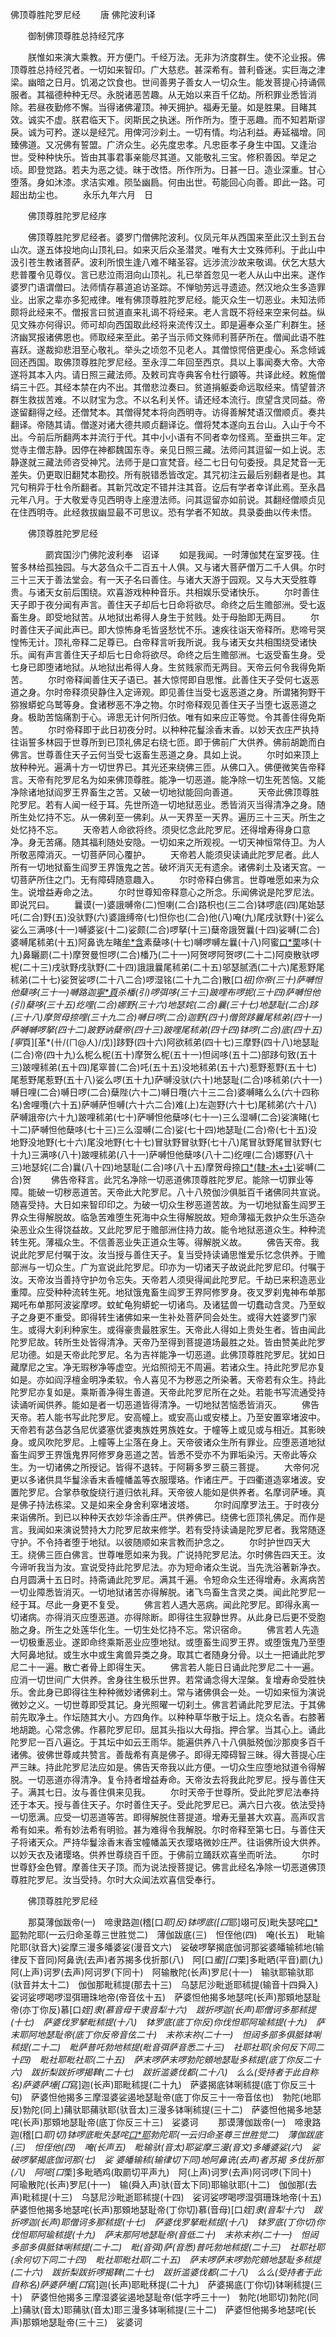   佛顶尊胜陀罗尼经
　　唐 佛陀波利译




　　御制佛顶尊胜总持经咒序

　　朕惟如来演大乘教。开方便门。千经万法。无非为济度群生。使不沦业报。佛顶尊胜总持经咒者。一切如来智印。广大慈悲。甚深希有。普利昏迷。实巨海之津梁。幽暗之日月。饥渴之饮食也。世间善男子善女人一切众生。能发菩提心持诵佩服者。其福德种种无尽。永脱诸恶苦趣。从无始以来百千亿劫。所积罪业悉皆消除。若昼夜勤修不懈。当得诸佛灌顶。神天拥护。福寿无量。如是胜果。目睹其效。诚实不虚。朕君临天下。闵斯民之执迷。所作所为。堕于恶趣。而不知若斯谬戾。诚为可矜。遂以是经咒。用俾河沙刹土。一切有情。均沾利益。寿延福增。同臻佛道。又况佛有誓盟。广济众生。必先度忠孝。凡忠臣孝子身生中国。又逢治世。受种种快乐。皆由其事君事亲能尽其道。又能敬礼三宝。修积善因。举足之顷。即登觉路。若夫为恶之徒。昧于改悟。所作所为。日甚一日。造业深重。甘心堕落。身如沐漆。求洁实难。陨坠幽扃。何由出世。苟能回心向善。即此一路。可超出劫尘也。
　　永乐九年六月　日

　　佛顶尊胜陀罗尼经序

　　佛顶尊胜陀罗尼经者。婆罗门僧佛陀波利。仪凤元年从西国来至此汉土到五台山次。遂五体投地向山顶礼曰。如来灭后众圣潜灵。唯有大士文殊师利。于此山中汲引苍生教诸菩萨。波利所恨生逢八难不睹圣容。远涉流沙故来敬谒。伏乞大慈大悲普覆令见尊仪。言已悲泣雨泪向山顶礼。礼已举首忽见一老人从山中出来。遂作婆罗门语谓僧曰。法师情存慕道追访圣踪。不惮劬劳远寻遗迹。然汉地众生多造罪业。出家之辈亦多犯戒律。唯有佛顶尊胜陀罗尼经。能灭众生一切恶业。未知法师颇将此经来不。僧报言曰贫道直来礼谒不将经来。老人言既不将经来空来何益。纵见文殊亦何得识。师可却向西国取此经将来流传汉土。即是遍奉众圣广利群生。拯济幽冥报诸佛恩也。师取经来至此。弟子当示师文殊师利菩萨所在。僧闻此语不胜喜跃。遂裁抑悲泪至心敬礼。举头之顷忽不见老人。其僧惊愕倍更虔心。系念倾诚回还西国。取佛顶尊胜陀罗尼经。至永淳二年回至西京。具以上事闻奏大帝。大帝遂将其本入内。请日照三藏法师。及敕司宾寺典客令杜行顗等。共译此经。敕施僧绢三十匹。其经本禁在内不出。其僧悲泣奏曰。贫道捐躯委命远取经来。情望普济群生救拔苦难。不以财宝为念。不以名利关怀。请还经本流行。庶望含灵同益。帝遂留翻得之经。还僧梵本。其僧得梵本将向西明寺。访得善解梵语汉僧顺贞。奏共翻译。帝随其请。僧遂对诸大德共顺贞翻译讫。僧将梵本遂向五台山。入山于今不出。今前后所翻两本并流行于代。其中小小语有不同者幸勿怪焉。至垂拱三年。定觉寺主僧志静。因停在神都魏国东寺。亲见日照三藏。法师问其逗留一如上说。志静遂就三藏法师咨受神咒。法师于是口宣梵音。经二七日句句委授。具足梵音一无差失。仍更取旧翻梵本勘挍。所有脱错悉皆改定。其咒初注云最后别翻者是也。其咒句稍异于杜令所翻者。其新咒改定不错并注其音。讫后有学者幸详此焉。至永昌元年八月。于大敬爱寺见西明寺上座澄法师。问其逗留亦如前说。其翻经僧顺贞见在住西明寺。此经救拔幽显最不可思议。恐有学者不知故。具录委曲以传未悟。

　　佛顶尊胜陀罗尼经

　　　　罽宾国沙门佛陀波利奉　诏译
　　如是我闻。一时薄伽梵在室罗筏。住誓多林给孤独园。与大苾刍众千二百五十人俱。又与诸大菩萨僧万二千人俱。尔时三十三天于善法堂会。有一天子名曰善住。与诸大天游于园观。又与大天受胜尊贵。与诸天女前后围绕。欢喜游戏种种音乐。共相娱乐受诸快乐。
　　尔时善住天子即于夜分闻有声言。善住天子却后七日命将欲尽。命终之后生赡部洲。受七返畜生身。即受地狱苦。从地狱出希得人身生于贫贱。处于母胎即无两目。
　　尔时善住天子闻此声已。即大惊怖身毛皆竖愁忧不乐。速疾往诣天帝释所。悲啼号哭惶怖无计。顶礼帝释二足尊已。白帝释言听我所说。我与诸天女共相围绕受诸快乐。闻有声言善住天子却后七日命将欲尽。命终之后生赡部洲。七返受畜生身。受七身已即堕诸地狱。从地狱出希得人身。生贫贱家而无两目。天帝云何令我得免斯苦。
　　尔时帝释闻善住天子语已。甚大惊愕即自思惟。此善住天子受何七返恶道之身。尔时帝释须臾静住入定谛观。即见善住当受七返恶道之身。所谓猪狗野干猕猴蟒蛇乌鹫等身。食诸秽恶不净之物。尔时帝释观见善住天子当堕七返恶道之身。极助苦恼痛割于心。谛思无计何所归依。唯有如来应正等觉。令其善住得免斯苦。
　　尔时帝释即于此日初夜分时。以种种花鬘涂香末香。以妙天衣庄严执持往诣誓多林园于世尊所到已顶礼佛足右绕七匝。即于佛前广大供养。佛前胡跪而白佛言。世尊善住天子云何当受七返畜生恶道之身。具如上说。
　　尔时如来顶上放种种光。遍满十方一切世界已。其光还来绕佛三匝。从佛口入。佛便微笑告帝释言。天帝有陀罗尼名为如来佛顶尊胜。能净一切恶道。能净除一切生死苦恼。又能净除诸地狱阎罗王界畜生之苦。又破一切地狱能回向善道。
　　天帝此佛顶尊胜陀罗尼。若有人闻一经于耳。先世所造一切地狱恶业。悉皆消灭当得清净之身。随所生处忆持不忘。从一佛刹至一佛刹。从一天界至一天界。遍历三十三天。所生之处忆持不忘。
　　天帝若人命欲将终。须臾忆念此陀罗尼。还得增寿得身口意净。身无苦痛。随其福利随处安隐。一切如来之所观视。一切天神恒常侍卫。为人所敬恶障消灭。一切菩萨同心覆护。
　　天帝若人能须臾读诵此陀罗尼者。此人所有一切地狱畜生阎罗王界饿鬼之苦。破坏消灭无有遗余。诸佛刹土及诸天宫。一切菩萨所住之门。无有障碍随意趣入。
　　尔时帝释白佛言。世尊唯愿如来为众生。说增益寿命之法。
　　尔时世尊知帝释意心之所念。乐闻佛说是陀罗尼法。即说咒曰。
　　曩谟(一)婆誐嚩帝(二)怛喇(二合)路枳也(三二合)钵啰底(四)尾始瑟吒(二合)野(五)没驮野(六)婆誐缚帝(七)怛你也(二合)他(八)唵(九)尾戌驮野(十)娑么娑么三满哆(十一)嚩婆娑(十二)娑颇(二合)啰拏(十三)蘖帝誐贺曩(十四)娑嚩(二合)婆嚩尾秫弟(十五)阿鼻诜左睹[牟*含](十六)素蘖哆(十七)嚩啰嚩左曩(十八)阿蜜[口*栗](二合)哆(十九)鼻矖罽(二十)摩贺曼怛啰(二合)橎乃(二十一)阿贺啰阿贺啰(二十二)阿庾散驮啰柅(二十三)戌驮野戌驮野(二十四)誐誐曩尾秫弟(二十五)邬瑟腻洒(二十六)尾惹野尾秫弟(二十七)娑贺娑啰(二十八二合)啰湿铭(二十九二合)散[口*祖]你帝(三十)萨嚩怛他蘖哆(三十一)嚩路迦[寧*頁](三十二)杀橎(引)啰弭哆(三十三)跛哩布啰抳(三十四)萨嚩怛他(引)蘖哆(三十五)纥哩(二合)娜野(三十六)地瑟姹(二合)曩(三十七)地瑟耻(二合)跢(三十八)摩贺母捺哩(三十九二合)嚩日啰(二合)迦野(四十)僧贺跢曩尾秫弟(四十一)萨嚩嚩啰拏(四十二)跛野讷蘖帝(四十三)跛哩尾秫弟(四十四)钵啰(二合)底(四十五)[寧*頁][革*(卄/(ㄇ@人)/戊)]跢野(四十六)阿欲秫弟(四十七)三摩野(四十八)地瑟耻(二合)帝(四十九)么柅么柅(五十)摩贺么柅(五十一)怛闼哆(五十二)部跢句致(五十三)跛哩秫弟(五十四)尾窣普(二合)吒(五十五)没地秫弟(五十六)惹野惹野(五十七)尾惹野尾惹野(五十八)娑么啰(五十九)萨嚩没驮(六十)地瑟耻(二合)哆秫弟(六十一)嚩日哩(二合)嚩日啰(二合)蘖陛(六十二)嚩日囕(六十三二合)婆嚩睹么么(六十四称名)舍哩囕(六十五)萨嚩萨怛嚩(六十六二合)难(上)左迦野(六十七)尾秫弟(六十八)萨嚩誐帝(六十九)跛哩秫弟(七十)萨嚩怛他蘖哆(七十一)三么湿嚩(二合)娑演睹(七十二)萨嚩怛他蘖哆(七十三)三么湿嚩(二合)娑(七十四)地瑟耻(二合)帝(七十五)没地野没地野(七十六)尾没地野(七十七)冒驮野冒驮野(七十八)尾冒驮野尾冒驮野(七十九)三满哆(八十)跛哩秫弟(八十一)萨嚩怛他蘖哆(八十二)纥哩(二合)娜野(八十三)地瑟姹(二合)曩(八十四)地瑟耻(二合)哆(八十五)摩贺母捺[口*(隸-木+士)](二合)娑嚩(二合)贺
　　佛告帝释言。此咒名净除一切恶道佛顶尊胜陀罗尼。能除一切罪业等障。能破一切秽恶道苦。天帝此大陀罗尼。八十八殑伽沙俱胝百千诸佛同共宣说。随喜受持。大日如来智印印之。为破一切众生秽恶道苦故。为一切地狱畜生阎罗王界众生得解脱故。临急苦难堕生死海中众生得解脱故。短命薄福无救护众生乐造杂染恶业众生得饶益故。又此陀罗尼于赡部洲住持力故。能令地狱恶道众生。种种流转生死。薄福众生。不信善恶业失正道众生等。得解脱义故。
　　佛告天帝。我说此陀罗尼付嘱于汝。汝当授与善住天子。复当受持读诵思惟爱乐忆念供养。于赡部洲与一切众生。广为宣说此陀罗尼。印亦为一切诸天子故说此陀罗尼印。付嘱于汝。天帝汝当善持守护勿令忘失。天帝若人须臾得闻此陀罗尼。千劫已来积造恶业重障。应受种种流转生死。地狱饿鬼畜生阎罗王界阿修罗身。夜叉罗刹鬼神布单那羯吒布单那阿波娑摩啰。蚊虻龟狗蟒蛇一切诸鸟。及诸猛兽一切蠢动含灵。乃至蚁子之身更不重受。即得转生诸佛如来一生补处菩萨同会处生。或得大姓婆罗门家生。或得大刹利种家生。或得豪贵最胜家生。天帝此人得如上贵处生者。皆由闻此陀罗尼故。转所生处皆得清净。天帝乃至得到菩提道场最胜之处。皆由赞美此陀罗尼功德。如是天帝此陀罗尼。名为吉祥能净一切恶道。此佛顶尊胜陀罗尼。犹如日藏摩尼之宝。净无瑕秽净等虚空。光焰照彻无不周遍。若诸众生。持此陀罗尼亦复如是。亦如阎浮檀金明净柔软。令人喜见不为秽恶之所染著。天帝若有众生。持此陀罗尼亦复如是。乘斯善净得生善道。天帝此陀罗尼所在之处。若能书写流通受持读诵听闻供养。能如是者一切恶道皆得清净。一切地狱苦恼悉皆消灭。
　　佛告天帝。若人能书写此陀罗尼。安高幢上。或安高山或安楼上。乃至安置窣堵波中。天帝若有苾刍苾刍尼优婆塞优婆夷族姓男族姓女。于幢等上或见或与相近。其影映身。或风吹陀罗尼。上幢等上尘落在身上。天帝彼诸众生所有罪业。应堕恶道地狱畜生阎罗王界饿鬼界阿修罗身恶道之苦。皆悉不受亦不为罪垢染污。天帝此等众生。为一切诸佛之所授记。皆得不退转。于阿耨多罗三藐三菩提。
　　大帝何况更以多诸供具华鬘涂香末香幢幡盖等衣服璎珞。作诸庄严。于四衢道造窣堵波。安置陀罗尼。合掌恭敬旋绕行道归依礼拜。天帝彼人能如是供养者。名摩诃萨埵。真是佛子持法栋梁。又是如来全身舍利窣堵波塔。
　　尔时阎摩罗法王。于时夜分来诣佛所。到已以种种天衣妙华涂香庄严。供养佛已。绕佛七匝顶礼佛足。而作是言。我闻如来演说赞持大力陀罗尼故来修学。若有受持读诵是陀罗尼者。我常随逐守护。不令持者堕于地狱。以彼随顺如来言教而护念之。
　　尔时护世四天大王。绕佛三匝白佛言。世尊唯愿如来为我。广说持陀罗尼法。尔时佛告四天王。汝今谛听我当为汝。宣说受持此陀罗尼法。亦为短命诸众生说。当先洗浴著新净衣。白月圆满十五日时。持斋诵此陀罗尼。满其千遍。令短命众生还得增寿。永离病苦一切业障悉皆消灭。一切地狱诸苦亦得解脱。诸飞鸟畜生含灵之类。闻此陀罗尼一经于耳。尽此一身更不复受。
　　佛言若人遇大恶病。闻此陀罗尼。即得永离一切诸病。亦得消灭应堕恶道。亦得除断。即得往生寂静世界。从此身已后更不受胞胎之身。所生之处莲华化生。一切生处忆持不忘。常识宿命。
　　佛言若人先造一切极重恶业。遂即命终乘斯恶业应堕地狱。或堕畜生阎罗王界。或堕饿鬼乃至堕大阿鼻地狱。或生水中或生禽兽异类之身。取其亡者随身分骨。以土一把诵此陀罗尼二十一遍。散亡者骨上即得生天。
　　佛言若人能日日诵此陀罗尼二十一遍。应消一切世间广大供养。舍身往生极乐世界。若常诵念得大涅槃。复增寿命受胜快乐。舍此身已即得往生种种微妙诸佛刹土。常与诸佛俱会一处。一切如来恒为演说微妙之义。一切世尊即受其记。身光照曜一切刹土。佛言若诵此陀罗尼法。于其佛前先取净土。作坛随其大小。方四角作。以种种草华散于坛上。烧众名香。右膝著地胡跪。心常念佛。作慕陀罗尼印。屈其头指以大母指。押合掌。当其心上。诵此陀罗尼一百八遍讫。于其坛中如云王雨华。能遍供养八十八俱胝殑伽沙那庾多百千诸佛。彼佛世尊咸共赞言。善哉希有真是佛子。即得无障碍智三昧。得大菩提心庄严三昧。持此陀罗尼法应如是。佛告天帝我以此方便。一切众生应堕地狱道令得解脱。一切恶道亦得清净。复令持者增益寿命。天帝汝去将我此陀罗尼。授与善住天子。满其七日。汝与善住俱来见我。
　　尔时天帝于世尊所。受此陀罗尼法奉持还于本天。授与善住天子。尔时善住天子。受此陀罗尼已。满六日六夜。依法受持一切愿满。应受一切恶道等苦。即得解脱住菩提道。增寿无量甚大欢喜。高声叹言希有如来。希有妙法希有明验。甚为难得令我解脱。尔时帝释至第七日。与善住天子将诸天众。严持华鬘涂香末香宝幢幡盖天衣璎珞微妙庄严。往诣佛所设大供养。以妙天衣及诸璎珞。供养世尊绕百千匝。于佛前立踊跃欢喜坐而听法。
　　尔时世尊舒金色臂。摩善住天子顶。而为说法授菩提记。佛言此经名净除一切恶道佛顶尊胜陀罗尼。汝当受持。尔时大众闻法欢喜信受奉行。

　　佛顶尊胜陀罗尼经

　　那莫薄伽跋帝(一)　啼隶路迦(稽[口*耶]反)钵啰底([口*耶]翊可反)毗失瑟咤[口*耶](长余何反声下同)勃陀耶(一云归命圣尊三世胜觉二)　薄伽跋底(三)　怛侄他(四)　唵(长五)　毗输陀耶(驮音大)娑摩三漫多皤婆娑(漫音文六)　娑破啰拏揭底伽诃那娑婆皤输秫地(输律反下音同)阿鼻诜(去声)者苏揭多伐折那(八)　阿[口*蜜][口*栗]多毗晒(平音)罽(九)　阿(上声)诃罗(去声)阿诃罗(下同十)　阿输散陀(长声)罗尼(十一)　输驮耶输驮耶(驮音并太十二)　伽伽那毗秫提(那去十三)　乌瑟尼沙毗逝耶秫提(输音十四舜入)　娑诃娑啰喝啰湿弭珊珠地帝(帝音伭十五)　萨婆怛他揭多地瑟咤(长声)那頞地瑟耻帝(亦丁你反)慕[口*姪]隶(慕音母干隶音犁十六)　跋折啰迦(长声)耶僧诃多那秫提(十七)　萨婆伐罗拏毗秫提(十八)　钵罗底(底丁你反)你伐怛耶阿瑜秫提(十九)　萨末耶阿地瑟耻帝(底丁你反帝音伭二十)　末祢末祢(二十一)　怛闼多部多俱胝钵唎秫提(二十二)　毗萨普吒勃地秫提(毗音弭萨音悉二十三)　社耶社耶(余何反下同二十四)　毗社耶毗社耶(二十五)　萨末啰萨末啰勃陀頞地瑟耻多秫提(底丁你反二十六)　跋折梨跋折啰揭鞞(二十七)　跋折滥婆伐都(二十八)　么么(受持者于此自称名)萨婆萨埵[口*寫]迦(长声)耶毗秫提(二十九)　萨婆揭底钵唎秫提(底丁你反三十句)　萨婆怛他揭多三摩湿婆娑遏地瑟耻帝(底丁你反三十一帝音伭也)　勃陀(地耶反)勃陀(同上)蒱驮耶蒱驮耶(驮音太)三漫多钵唎秫提(三十二)　萨婆怛他揭多地瑟咤(长声)那頞地瑟耻帝(底丁你反三十三)　娑婆诃
　　那谟薄伽跋帝(一)　啼隶路迦(稽[口*耶]切)钵啰底毗失瑟咤[口*耶](余何切下同长声)勃陀耶(一云归命圣尊三世胜觉二)　薄伽跋底(三)　怛侄他(四)　唵(长声五)　毗输驮(音太)耶娑摩三漫(音文)多皤婆娑(六)　娑破啰拏揭底伽诃那(七)　娑
婆皤输秫(输律切下同)地阿鼻诜(去声)者苏揭
多伐折那(八)　阿嘧[口*栗]多毗晒鸡(取罽切平声九)　阿(上声)诃罗(去声)阿诃啰(下同十)　阿瑜散陀(长声)罗尼(十一)　输(舜入声)驮(音太下同)耶输驮耶(十二)　伽伽那(去声)毗秫提(十三)　乌瑟尼沙毗逝耶秫提(十四)　娑诃娑啰喝啰湿弭珊珠地帝(十五)　萨婆怛他揭多地瑟咤(长声)那頞地瑟耻帝(丁你切)慕(音母)[口*姪]隶(音犁十六)　跋折啰迦(长声)耶僧诃多那秫提(十七)　萨婆伐罗拏毗秫提(十八)　钵罗底(丁你切)你伐怛耶阿瑜秫提(十九)　萨末那阿地瑟耻帝(音低二十)　末祢末祢(二十一)　怛闼多部多俱胝钵唎秫提(二十二)　毗(音弭)萨(音悉)普吒勃地秫提(二十三)　社耶社耶(余何切下同二十四)　毗社耶毗社耶(二十五)　萨末啰萨末啰勃陀頞地瑟耻多秫提(二十六)　跋折梨跋折啰揭鞞(二十七)　跋折滥婆伐都(二十八)　么么(受持者于此自称名)萨婆萨埵[口*寫]迦(长声)耶毗秝提(二十九)　萨婆揭底(丁你切)钵唎秫提(三十)　萨婆怛他揭多三摩湿婆娑遏地瑟耻帝(低字呼三十一)　勃陀(地耶切)勃陀(同上)蒱驮(音太)耶蒱驮(音太)耶三漫多钵唎秫提(三十二)　萨婆怛他揭多地瑟咤(长声)那頞地瑟耻帝(三十三)　娑婆诃

